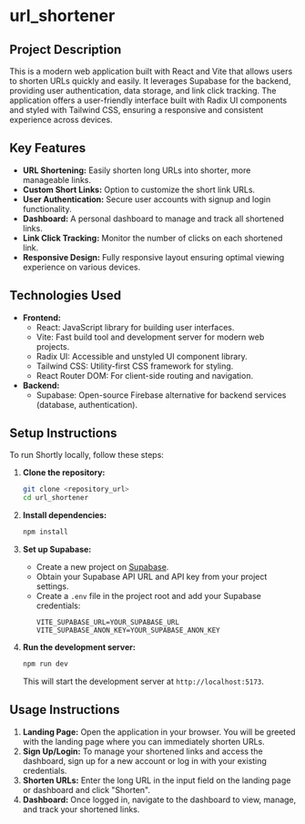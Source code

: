 # url_shortener

## Project Description

This is a modern web application built with React and Vite that allows users to shorten URLs quickly and easily. It leverages Supabase for the backend, providing user authentication, data storage, and link click tracking. The application offers a user-friendly interface built with Radix UI components and styled with Tailwind CSS, ensuring a responsive and consistent experience across devices.

## Key Features

- **URL Shortening:**  Easily shorten long URLs into shorter, more manageable links.
- **Custom Short Links:**  Option to customize the short link URLs.
- **User Authentication:** Secure user accounts with signup and login functionality.
- **Dashboard:**  A personal dashboard to manage and track all shortened links.
- **Link Click Tracking:**  Monitor the number of clicks on each shortened link.
- **Responsive Design:**  Fully responsive layout ensuring optimal viewing experience on various devices.

## Technologies Used

- **Frontend:**
    - React:  JavaScript library for building user interfaces.
    - Vite:  Fast build tool and development server for modern web projects.
    - Radix UI:  Accessible and unstyled UI component library.
    - Tailwind CSS:  Utility-first CSS framework for styling.
    - React Router DOM:  For client-side routing and navigation.
- **Backend:**
    - Supabase:  Open-source Firebase alternative for backend services (database, authentication).

## Setup Instructions

To run Shortly locally, follow these steps:

1. **Clone the repository:**
   ```bash
   git clone <repository_url>
   cd url_shortener
   ```

2. **Install dependencies:**
   ```bash
   npm install
   ```

3. **Set up Supabase:**
   - Create a new project on [Supabase](https://supabase.com/).
   - Obtain your Supabase API URL and API key from your project settings.
   - Create a `.env` file in the project root and add your Supabase credentials:
     ```env
     VITE_SUPABASE_URL=YOUR_SUPABASE_URL
     VITE_SUPABASE_ANON_KEY=YOUR_SUPABASE_ANON_KEY
     ```

4. **Run the development server:**
   ```bash
   npm run dev
   ```
   This will start the development server at `http://localhost:5173`.

## Usage Instructions

1. **Landing Page:** Open the application in your browser. You will be greeted with the landing page where you can immediately shorten URLs.
2. **Sign Up/Login:** To manage your shortened links and access the dashboard, sign up for a new account or log in with your existing credentials.
3. **Shorten URLs:**  Enter the long URL in the input field on the landing page or dashboard and click "Shorten".
4. **Dashboard:**  Once logged in, navigate to the dashboard to view, manage, and track your shortened links.
